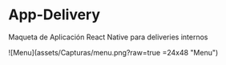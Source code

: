 # App-Delivery
Maqueta de Aplicación React Native para deliveries internos


![Menu](assets/Capturas/menu.png?raw=true =24x48 "Menu")



